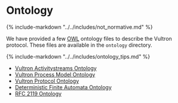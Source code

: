 # Ontology

{% include-markdown "../../includes/not_normative.md" %}

We have provided a few [OWL](https://www.w3.org/TR/owl2-overview/) ontology files to describe the
Vultron protocol.
These files are available in the `ontology` directory.

{% include-markdown "../../includes/ontology_tips.md" %}

- [Vultron Activitystreams Ontology](vultron_as.md)
- [Vultron Process Model Ontology](vultron_process.md)
- [Vultron Protocol Ontology](vultron_protocol.md)
- [Deterministic Finite Automata Ontology](dfa.md)
- [RFC 2119 Ontology](rfc2119.md)
